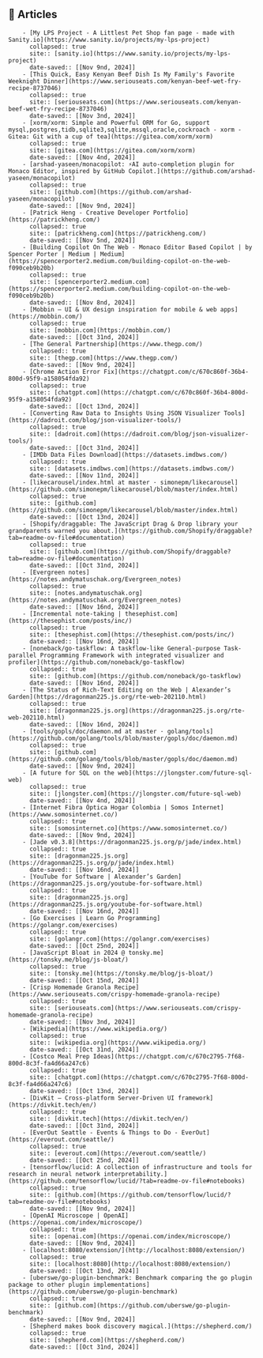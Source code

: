 ## 🔖 Articles
        - [My LPS Project - A Littlest Pet Shop fan page - made with Sanity.io](https://www.sanity.io/projects/my-lps-project)
          collapsed:: true
          site:: [sanity.io](https://www.sanity.io/projects/my-lps-project)
          date-saved:: [[Nov 9nd, 2024]]
        - [This Quick, Easy Kenyan Beef Dish Is My Family's Favorite Weeknight Dinner](https://www.seriouseats.com/kenyan-beef-wet-fry-recipe-8737046)
          collapsed:: true
          site:: [seriouseats.com](https://www.seriouseats.com/kenyan-beef-wet-fry-recipe-8737046)
          date-saved:: [[Nov 3nd, 2024]]
        - [xorm/xorm: Simple and Powerful ORM for Go, support mysql,postgres,tidb,sqlite3,sqlite,mssql,oracle,cockroach - xorm - Gitea: Git with a cup of tea](https://gitea.com/xorm/xorm)
          collapsed:: true
          site:: [gitea.com](https://gitea.com/xorm/xorm)
          date-saved:: [[Nov 4nd, 2024]]
        - [arshad-yaseen/monacopilot: ⚡️AI auto-completion plugin for Monaco Editor, inspired by GitHub Copilot.](https://github.com/arshad-yaseen/monacopilot)
          collapsed:: true
          site:: [github.com](https://github.com/arshad-yaseen/monacopilot)
          date-saved:: [[Nov 9nd, 2024]]
        - [Patrick Heng - Creative Developer Portfolio](https://patrickheng.com/)
          collapsed:: true
          site:: [patrickheng.com](https://patrickheng.com/)
          date-saved:: [[Nov 5nd, 2024]]
        - [Building Copilot On The Web - Monaco Editor Based Copilot | by Spencer Porter | Medium | Medium](https://spencerporter2.medium.com/building-copilot-on-the-web-f090ceb9b20b)
          collapsed:: true
          site:: [spencerporter2.medium.com](https://spencerporter2.medium.com/building-copilot-on-the-web-f090ceb9b20b)
          date-saved:: [[Nov 8nd, 2024]]
        - [Mobbin — UI & UX design inspiration for mobile & web apps](https://mobbin.com/)
          collapsed:: true
          site:: [mobbin.com](https://mobbin.com/)
          date-saved:: [[Oct 31nd, 2024]]
        - [The General Partnership](https://www.thegp.com/)
          collapsed:: true
          site:: [thegp.com](https://www.thegp.com/)
          date-saved:: [[Nov 9nd, 2024]]
        - [Chrome Action Error Fix](https://chatgpt.com/c/670c860f-36b4-800d-95f9-a158054fda92)
          collapsed:: true
          site:: [chatgpt.com](https://chatgpt.com/c/670c860f-36b4-800d-95f9-a158054fda92)
          date-saved:: [[Oct 13nd, 2024]]
        - [Converting Raw Data to Insights Using JSON Visualizer Tools](https://dadroit.com/blog/json-visualizer-tools/)
          collapsed:: true
          site:: [dadroit.com](https://dadroit.com/blog/json-visualizer-tools/)
          date-saved:: [[Oct 31nd, 2024]]
        - [IMDb Data Files Download](https://datasets.imdbws.com/)
          collapsed:: true
          site:: [datasets.imdbws.com](https://datasets.imdbws.com/)
          date-saved:: [[Nov 11nd, 2024]]
        - [likecarousel/index.html at master · simonepm/likecarousel](https://github.com/simonepm/likecarousel/blob/master/index.html)
          collapsed:: true
          site:: [github.com](https://github.com/simonepm/likecarousel/blob/master/index.html)
          date-saved:: [[Oct 13nd, 2024]]
        - [Shopify/draggable: The JavaScript Drag & Drop library your grandparents warned you about.](https://github.com/Shopify/draggable?tab=readme-ov-file#documentation)
          collapsed:: true
          site:: [github.com](https://github.com/Shopify/draggable?tab=readme-ov-file#documentation)
          date-saved:: [[Oct 31nd, 2024]]
        - [Evergreen notes](https://notes.andymatuschak.org/Evergreen_notes)
          collapsed:: true
          site:: [notes.andymatuschak.org](https://notes.andymatuschak.org/Evergreen_notes)
          date-saved:: [[Nov 16nd, 2024]]
        - [Incremental note-taking | thesephist.com](https://thesephist.com/posts/inc/)
          collapsed:: true
          site:: [thesephist.com](https://thesephist.com/posts/inc/)
          date-saved:: [[Nov 16nd, 2024]]
        - [noneback/go-taskflow: A taskflow-like General-purpose Task-parallel Programming Framework with integrated visualizer and profiler](https://github.com/noneback/go-taskflow)
          collapsed:: true
          site:: [github.com](https://github.com/noneback/go-taskflow)
          date-saved:: [[Nov 16nd, 2024]]
        - [The Status of Rich-Text Editing on the Web | Alexander’s Garden](https://dragonman225.js.org/rte-web-202110.html)
          collapsed:: true
          site:: [dragonman225.js.org](https://dragonman225.js.org/rte-web-202110.html)
          date-saved:: [[Nov 16nd, 2024]]
        - [tools/gopls/doc/daemon.md at master · golang/tools](https://github.com/golang/tools/blob/master/gopls/doc/daemon.md)
          collapsed:: true
          site:: [github.com](https://github.com/golang/tools/blob/master/gopls/doc/daemon.md)
          date-saved:: [[Nov 9nd, 2024]]
        - [A future for SQL on the web](https://jlongster.com/future-sql-web)
          collapsed:: true
          site:: [jlongster.com](https://jlongster.com/future-sql-web)
          date-saved:: [[Nov 4nd, 2024]]
        - [Internet Fibra Óptica Hogar Colombia | Somos Internet](https://www.somosinternet.co/)
          collapsed:: true
          site:: [somosinternet.co](https://www.somosinternet.co/)
          date-saved:: [[Nov 9nd, 2024]]
        - [Jade v0.3.8](https://dragonman225.js.org/p/jade/index.html)
          collapsed:: true
          site:: [dragonman225.js.org](https://dragonman225.js.org/p/jade/index.html)
          date-saved:: [[Nov 16nd, 2024]]
        - [YouTube for Software | Alexander’s Garden](https://dragonman225.js.org/youtube-for-software.html)
          collapsed:: true
          site:: [dragonman225.js.org](https://dragonman225.js.org/youtube-for-software.html)
          date-saved:: [[Nov 16nd, 2024]]
        - [Go Exercises | Learn Go Programming](https://golangr.com/exercises)
          collapsed:: true
          site:: [golangr.com](https://golangr.com/exercises)
          date-saved:: [[Oct 25nd, 2024]]
        - [JavaScript Bloat in 2024 @ tonsky.me](https://tonsky.me/blog/js-bloat/)
          collapsed:: true
          site:: [tonsky.me](https://tonsky.me/blog/js-bloat/)
          date-saved:: [[Oct 15nd, 2024]]
        - [Crisp Homemade Granola Recipe](https://www.seriouseats.com/crispy-homemade-granola-recipe)
          collapsed:: true
          site:: [seriouseats.com](https://www.seriouseats.com/crispy-homemade-granola-recipe)
          date-saved:: [[Nov 3nd, 2024]]
        - [Wikipedia](https://www.wikipedia.org/)
          collapsed:: true
          site:: [wikipedia.org](https://www.wikipedia.org/)
          date-saved:: [[Oct 31nd, 2024]]
        - [Costco Meal Prep Ideas](https://chatgpt.com/c/670c2795-7f68-800d-8c3f-fa4d66a247c6)
          collapsed:: true
          site:: [chatgpt.com](https://chatgpt.com/c/670c2795-7f68-800d-8c3f-fa4d66a247c6)
          date-saved:: [[Oct 13nd, 2024]]
        - [DivKit — Cross-platform Server-Driven UI framework](https://divkit.tech/en/)
          collapsed:: true
          site:: [divkit.tech](https://divkit.tech/en/)
          date-saved:: [[Oct 31nd, 2024]]
        - [EverOut Seattle - Events & Things to Do - EverOut](https://everout.com/seattle/)
          collapsed:: true
          site:: [everout.com](https://everout.com/seattle/)
          date-saved:: [[Oct 25nd, 2024]]
        - [tensorflow/lucid: A collection of infrastructure and tools for research in neural network interpretability.](https://github.com/tensorflow/lucid/?tab=readme-ov-file#notebooks)
          collapsed:: true
          site:: [github.com](https://github.com/tensorflow/lucid/?tab=readme-ov-file#notebooks)
          date-saved:: [[Nov 9nd, 2024]]
        - [OpenAI Microscope | OpenAI](https://openai.com/index/microscope/)
          collapsed:: true
          site:: [openai.com](https://openai.com/index/microscope/)
          date-saved:: [[Nov 9nd, 2024]]
        - [localhost:8080/extension/](http://localhost:8080/extension/)
          collapsed:: true
          site:: [localhost:8080](http://localhost:8080/extension/)
          date-saved:: [[Oct 13nd, 2024]]
        - [uberswe/go-plugin-benchmark: Benchmark comparing the go plugin package to other plugin implementations](https://github.com/uberswe/go-plugin-benchmark)
          collapsed:: true
          site:: [github.com](https://github.com/uberswe/go-plugin-benchmark)
          date-saved:: [[Nov 9nd, 2024]]
        - [Shepherd makes book discovery magical.](https://shepherd.com/)
          collapsed:: true
          site:: [shepherd.com](https://shepherd.com/)
          date-saved:: [[Oct 31nd, 2024]]